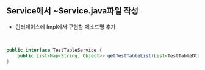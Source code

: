 <!-- --- --><!-- title: 06. Service에서 java파일 생성 --><!-- updated: 2023-01-06 08:06:44Z --><!-- created: 2022-12-08 06:19:02Z --><!-- latitude: 37.26357270 --><!-- longitude: 127.02860090 --><!-- altitude: 0.0000 --><!-- --- -->## Service에서 ~Service.java파일 작성- 인터페이스에 Impl에서 구현할 메소드명 추가<br>```javapublic interface TestTableService {	public List<Map<String, Object>> getTestTableList(List<TestTableDto> props) throws Exception;}```
